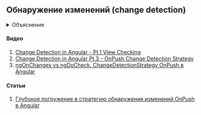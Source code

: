 ## Обнаружение изменений (change detection)

<details>
  <summary>Объяснение</summary>

  В ангуляр есть две стратегии обнаружения: Default и OnPush.

  При Default Angular проводит проверку изменений по всему дереву компонентов, даже если в тех ветках в котором нет компонента который послужил тригером.
</details>

#### Видео
  1. [Change Detection in Angular - Pt.1 View Checking](https://www.youtube.com/watch?v=hZOauXaO8Z8&list=PLX7eV3JL9sfkqDUo6B1isLTVyxv7cdFoj)
  2. [Change Detection in Angular Pt.3 - OnPush Change Detection Strategy](https://www.youtube.com/watch?v=WAu7omIoerM&list=PLX7eV3JL9sfkqDUo6B1isLTVyxv7cdFoj&index=3)
  3. [ngOnChanges vs ngDoCheck. ChangeDetectionStrategy OnPush в Angular](https://www.youtube.com/watch?v=kkX-7XCvXPI)
#### Статьи 
  1. [Глубокое погружение в стратегию обнаружения изменений OnPush в Angular](https://dev-gang.ru/article/glubokoe-pogruzhenie-v-strategiu-obnaruzhenija-izmenenii-onpush-v-angular-6ai0nwalv9/)
